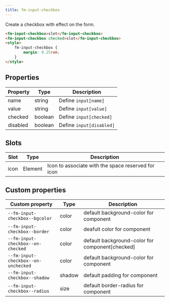 ```yaml
---
title: fm-input-checkbox
---
```


Create a checkbox with effect on the form.

```html preview
<fm-input-checkbox>slot</fm-input-checkbox>
<fm-input-checkbox checked>slot</fm-input-checkbox>
<style>
    fm-input-checkbox {
        margin: 0.25rem;
    }
</style>
```

## Properties

| Property | Type    | Description              |
| -------- | ------- | ------------------------ |
| name     | string  | Define `input[name]`     |
| value    | string  | Define `input[value]`    |
| checked  | boolean | Define `input[checked]`  |
| disabled | boolean | Define `input[disabled]` |

## Slots

| Slot | Type    | Description                                        |
| ---- | ------- | -------------------------------------------------- |
| icon | Element | Icon to associate with the space reserved for icon |

## Custom properties

| Custom property                     | Type   | Description                                     |
| ----------------------------------- | ------ | ----------------------------------------------- |
| `--fm-input-checkbox--bgcolor`      | color  | default background-color for component          |
| `--fm-input-checkbox--border`       | color  | deafult color for component                     |
| `--fm-input-checkbox--on-checked`   | color  | default background-color for component[checked] |
| `--fm-input-checkbox--on-unchecked` | color  | default background-color for component          |
| `--fm-input-checkbox--shadow`       | shadow | default padding for component                   |
| `--fm-input-checkbox--radius`       | size   | default border-radius for component             |

